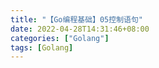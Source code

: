 ```yaml
---
title: "【Go编程基础】05控制语句"
date: 2022-04-28T14:31:46+08:00
categories: ["Golang"]
tags: [Golang]
---
```

